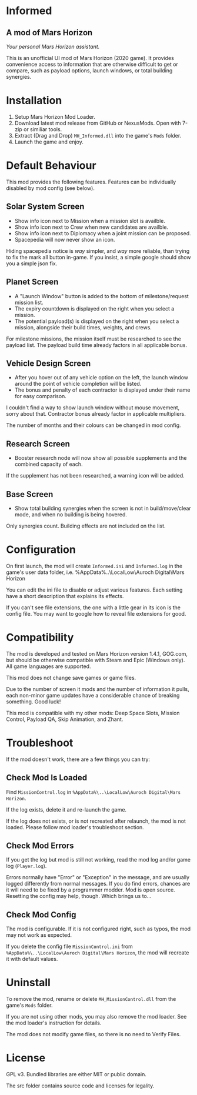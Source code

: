 # Informed #
## A mod of Mars Horizon ##

*Your personal Mars Horizon assistant.*

This is an unofficial UI mod of Mars Horizon (2020 game).
It provides convenience access to information that are otherwise difficult to get or compare,
such as payload options, launch windows, or total building synergies.


# Installation #

1. Setup Mars Horizon Mod Loader.
2. Download latest mod release from GitHub or NexusMods.  Open with 7-zip or similiar tools.
3. Extract (Drag and Drop) `MH_Informed.dll` into the game's `Mods` folder.
4. Launch the game and enjoy.


# Default Behaviour #

This mod provides the following features.
Features can be individually disabled by mod config (see below).

## Solar System Screen ##

* Show info icon next to Mission when a mission slot is availble.
* Show info icon next to Crew when new candidates are availble.
* Show info icon next to Diplomacy when a joint mission can be proposed.
* Spacepedia will now never show an icon.

Hiding spacepedia notice is _way_ simpler, and _way_ more reliable, than trying to fix the mark all button in-game.
If you insist, a simple google should show you a simple json fix.

## Planet Screen ##

* A "Launch Window" button is added to the bottom of milestone/request mission list.
* The expiry countdown is displayed on the right when you select a mission.
* The potential payload(s) is displayed on the right when you select a mission, alongside their build times, weights, and crews.

For milestone missions, the mission itself must be researched to see the payload list.
The payload build time already factors in all applicable bonus.

## Vehicle Design Screen ##

* After you hover out of any vehicle option on the left, the launch window around the point of vehicle completion will be listed.
* The bonus and penalty of each contractor is displayed under their name for easy comparison.

I couldn't find a way to show launch window without mouse movement, sorry about that.
Contractor bonus already factor in applicable multipliers.

The number of months and their colours can be changed in mod config.

## Research Screen ##

* Booster research node will now show all possible supplements and the combined capacity of each.

If the supplement has not been researched, a warning icon will be added.

## Base Screen ##

* Show total building synergies when the screen is not in build/move/clear mode, and when no building is being hovered.

Only synergies count.  Building effects are not included on the list.


# Configuration #

On first launch, the mod will create `Informed.ini` and `Informed.log` in the game's user data folder,
i.e. %AppData%\..\LocalLow\Auroch Digital\Mars Horizon

You can edit the ini file to disable or adjust various features.
Each setting have a short description that explains its effects.

If you can't see file extensions, the one with a little gear in its icon is the config file.
You may want to google how to reveal file extensions for good.


# Compatibility #

The mod is developed and tested on Mars Horizon version 1.4.1, GOG.com,
but should be otherwise compatible with Steam and Epic (Windows only).
All game languages are supported.

This mod does not change save games or game files.

Due to the number of screen it mods and the number of information it pulls,
each non-minor game updates have a considerable chance of breaking something.
Good luck!

This mod is compatible with my other mods: Deep Space Slots, Mission Control, Payload QA, Skip Animation, and Zhant.


# Troubleshoot #

If the mod doesn't work, there are a few things you can try:

## Check Mod Is Loaded

Find `MissionControl.log` in `%AppData%\..\LocalLow\Auroch Digital\Mars Horizon`.

If the log exists, delete it and re-launch the game.

If the log does not exists, or is not recreated after relaunch, the mod is not loaded.
Please follow mod loader's troubleshoot section.

## Check Mod Errors

If you get the log but mod is still not working, read the mod log and/or game log (`Player.log`).

Errors normally have "Error" or "Exception" in the message, and are usually logged differently from normal messages.
If you do find errors, chances are it will need to be fixed by a programmer modder.  Mod is open source.
Resetting the config may help, though.  Which brings us to...

## Check Mod Config

The mod is configurable.  If it is not configured right, such as typos, the mod may not work as expected.

If you delete the config file `MissionControl.ini` from `%AppData%\..\LocalLow\Auroch Digital\Mars Horizon`,
the mod will recreate it with default values.


# Uninstall #

To remove the mod, rename or delete `MH_MissionControl.dll` from the game's `Mods` folder.

If you are not using other mods, you may also remove the mod loader.
See the mod loader's instruction for details.

The mod does not modify game files, so there is no need to Verify Files.


# License #

GPL v3.  Bundled libraries are either MIT or public domain.

The src folder contains source code and licenses for legality.